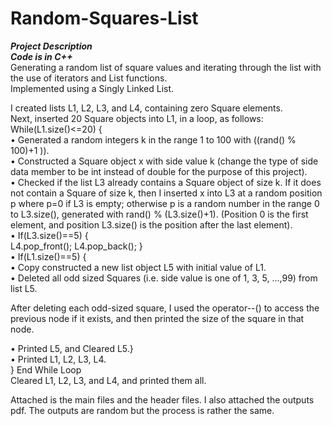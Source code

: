 # Random-Squares-List
***Project Description***<br>
***Code is in C++***<br>
Generating a random list of square values and iterating through the list with the use of iterators and List functions.<br>
Implemented using a Singly Linked List.<br>

I created lists L1, L2, L3, and L4, containing zero Square elements. <br>
Next, inserted 20 Square objects into L1, in a loop, as follows:<br>
  While(L1.size()<=20) {<br>
• Generated a random integers k in the range 1 to 100 with ((rand() % 100)+1 )). <br>
•	Constructed a Square object x with side value k (change the type of side data member to be int instead of double for the purpose of this project).<br>
•	Checked if the list L3 already contains a Square object of size k. If it does not contain a Square of size k, then I inserted x  into L3 at a random position p where p=0 if L3 is empty; otherwise p is a random number  in the range 0 to  L3.size(), generated with  rand() % (L3.size()+1). (Position 0 is the first element, and position L3.size() is the position after the last element).<br>
•	If(L3.size()==5) { <br>
      L4.pop_front(); L4.pop_back(); }<br>
•	If(L1.size()==5) { <br>
•	Copy constructed a new list object L5 with initial value of L1.  <br>
•	Deleted all odd sized Squares (i.e. side value is one of  1, 3, 5, ...,99) from list L5.  <br>

After deleting each odd-sized square, I used the operator--() to access the previous node if it exists, and then printed the size of the square in that node.<br>

•	Printed L5, and Cleared L5.}<br>
•	Printed L1, L2, L3, L4.<br>
} End While Loop<br>
Cleared L1, L2, L3, and L4, and printed them all.<br>

Attached is the main files and the header files. I also attached the outputs pdf. The outputs are random but the process is rather the same. 
